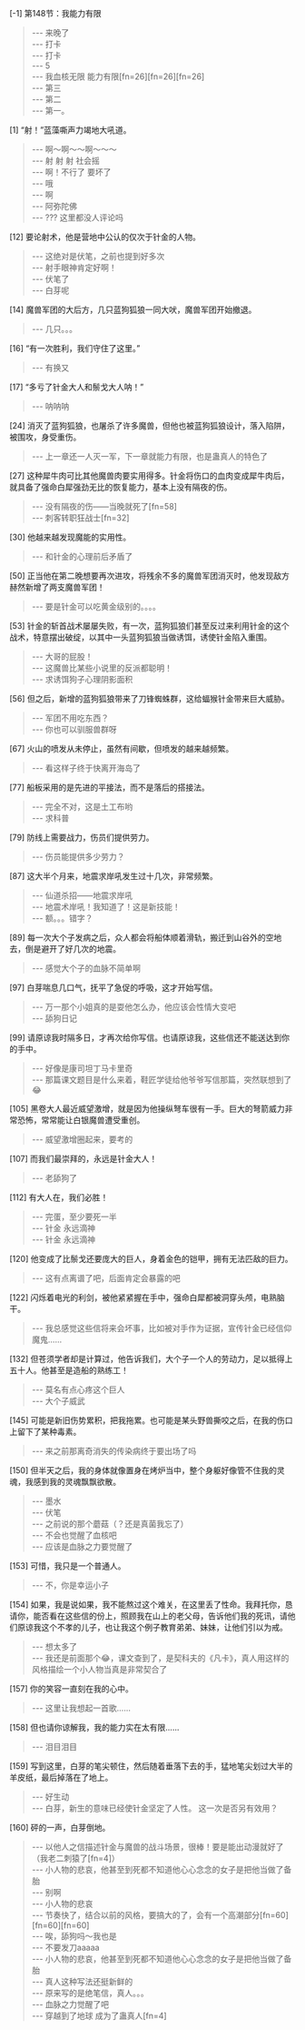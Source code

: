 
[-1] 第148节：我能力有限
>--- 来晚了<br>
>--- 打卡<br>
>--- 打卡<br>
>--- 5<br>
>--- 我血核无限 能力有限[fn=26][fn=26][fn=26]<br>
>--- 第三<br>
>--- 第二<br>
>--- 第一。<br>

[1] “射！”蓝藻嘶声力竭地大吼道。
>--- 啊～啊～～啊～～～<br>
>--- 射 射 射 社会摇<br>
>--- 啊！不行了 要坏了<br>
>--- 哦<br>
>--- 啊<br>
>--- 阿弥陀佛<br>
>--- ??? 这里都没人评论吗<br>

[12] 要论射术，他是营地中公认的仅次于针金的人物。
>--- 这绝对是伏笔，之前也提到好多次<br>
>--- 射手眼神肯定好啊！<br>
>--- 伏笔了<br>
>--- 白芽呢<br>

[14] 魔兽军团的大后方，几只蓝狗狐狼一同大吠，魔兽军团开始撤退。
>--- 几只。。。<br>

[16] “有一次胜利，我们守住了这里。”
>--- 有换又<br>

[17] “多亏了针金大人和鬃戈大人呐！”
>--- 呐呐呐<br>

[24] 消灭了蓝狗狐狼，也屠杀了许多魔兽，但他也被蓝狗狐狼设计，落入陷阱，被围攻，身受重伤。
>--- 上一章还一人灭一军，下一章就能力有限，也是蛊真人的特色了<br>

[27] 这种犀牛肉可比其他魔兽肉要实用得多。针金将伤口的血肉变成犀牛肉后，就具备了强命白犀强劲无比的恢复能力，基本上没有隔夜的伤。
>--- 没有隔夜的伤——当晚就死了[fn=58]<br>
>--- 刺客转职狂战士[fn=32]<br>

[30] 他越来越发现魔能的实用性。
>--- 和针金的心理前后矛盾了<br>

[50] 正当他在第二晚想要再次进攻，将残余不多的魔兽军团消灭时，他发现敌方赫然新增了两支魔兽军团！
>--- 要是针金可以吃黄金级别的。。。。<br>

[53] 针金的斩首战术屡屡失败，有一次，蓝狗狐狼们甚至反过来利用针金的这个战术，特意摆出破绽，以其中一头蓝狗狐狼当做诱饵，诱使针金陷入重围。
>--- 大哥的屁股！<br>
>--- 这魔兽比某些小说里的反派都聪明！<br>
>--- 求诱饵狗子心理阴影面积<br>

[56] 但之后，新增的蓝狗狐狼带来了刀锋蜘蛛群，这给蝠猴针金带来巨大威胁。
>--- 军团不用吃东西？<br>
>--- 你也可以驯服兽群呀<br>

[67] 火山的喷发从未停止，虽然有间歇，但喷发的越来越频繁。
>--- 看这样子终于快离开海岛了<br>

[77] 船板采用的是先进的平接法，而不是落后的搭接法。
>--- 完全不对，这是土工布哟<br>
>--- 求科普<br>

[79] 防线上需要战力，伤员们提供劳力。
>--- 伤员能提供多少劳力？<br>

[87] 这大半个月来，地震求岸吼发生过十几次，非常频繁。
>--- 仙道杀招——地震求岸吼<br>
>--- 地震术岸吼！我知道了！这是新技能！<br>
>--- 额。。。错字？<br>

[89] 每一次大个子发病之后，众人都会将船体顺着滑轨，搬迁到山谷外的空地去，倒是避开了好几次的地震。
>--- 感觉大个子的血脉不简单啊<br>

[97] 白芽喘息几口气，抚平了急促的呼吸，这才开始写信。
>--- 万一那个小姐真的是耍他怎么办，他应该会性情大变吧<br>
>--- 舔狗日记<br>

[99] 请原谅我时隔多日，才再次给你写信。也请原谅我，这些信还不能送达到你的手中。
>--- 好像是康司坦丁马卡里奇<br>
>--- 那篇课文题目是什么来着，鞋匠学徒给他爷爷写信那篇，突然联想到了😂<br>

[105] 黑卷大人最近威望激增，就是因为他操纵弩车很有一手。巨大的弩箭威力非常恐怖，常常能让白银魔兽遭受重创。
>--- 威望激增圈起来，要考的<br>

[107] 而我们最崇拜的，永远是针金大人！
>--- 老舔狗了<br>

[112] 有大人在，我们必胜！
>--- 完蛋，至少要死一半<br>
>--- 针金 永远滴神<br>
>--- 针金 永远滴神<br>

[120] 他变成了比鬃戈还要庞大的巨人，身着金色的铠甲，拥有无法匹敌的巨力。
>--- 这有点离谱了吧，后面肯定会暴露的吧<br>

[122] 闪烁着电光的利剑，被他紧紧握在手中，强命白犀都被洞穿头颅，电熟脑干。
>--- 我总感觉这些信将来会坏事，比如被对手作为证据，宣传针金已经信仰魔鬼……<br>

[132] 但苍须学者却是计算过，他告诉我们，大个子一个人的劳动力，足以抵得上五十人。他甚至是造船的熟练工！
>--- 莫名有点心疼这个巨人<br>
>--- 大个子威武<br>

[145] 可能是新旧伤势累积，把我拖累。也可能是某头野兽撕咬之后，在我的伤口上留下了某种毒素。
>--- 来之前那离奇消失的传染病终于要出场了吗<br>

[150] 但半天之后，我的身体就像置身在烤炉当中，整个身躯好像管不住我的灵魂，我感到我的灵魂飘飘欲散。
>--- 墨水<br>
>--- 伏笔<br>
>--- 之前说的那个蘑菇（？还是真菌我忘了）<br>
>--- 不会也觉醒了血核吧<br>
>--- 应该是血脉之力要觉醒了<br>

[153] 可惜，我只是一个普通人。
>--- 不，你是幸运小子<br>

[154] 如果，我是说如果，我不能熬过这个难关，在这里丢了性命。我拜托你，恳请你，能否看在这些信的份上，照顾我在山上的老父母，告诉他们我的死讯，请他们原谅我这个不孝的儿子，也让我这个例子教育弟弟、妹妹，让他们引以为戒。
>--- 想太多了<br>
>--- 我还是前面那个😂，课文查到了，是契科夫的《凡卡》，真人用这样的风格描绘一个小人物当真是非常契合了<br>

[157] 你的笑容一直刻在我的心中。
>--- 这里让我想起一首歌……<br>

[158] 但也请你谅解我，我的能力实在太有限……
>--- 泪目泪目<br>

[159] 写到这里，白芽的笔尖顿住，然后随着垂落下去的手，猛地笔尖划过大半的羊皮纸，最后掉落在了地上。
>--- 好生动<br>
>--- 白芽，新生的意味已经使针金坚定了人性。
这一次是否另有效用？<br>

[160] 砰的一声，白芽倒地。
>--- 以他人之信描述针金与魔兽的战斗场景，很棒！要是能出动漫就好了
（我老二刺猿了[fn=4]）<br>
>--- 小人物的悲哀，他甚至到死都不知道他心心念念的女子是把他当做了备胎<br>
>--- 别啊<br>
>--- 小人物的悲哀<br>
>--- 节奏快了，结合以前的风格，要搞大的了，会有一个高潮部分[fn=60][fn=60][fn=60]<br>
>--- 唉，舔狗吗～我也是<br>
>--- 不要发刀aaaaa<br>
>--- 小人物的悲哀，他甚至到死都不知道他心心念念的女子是把他当做了备胎<br>
>--- 真人这种写法还挺新鲜的<br>
>--- 原来写的是绝笔信，真人。。。<br>
>--- 血脉之力觉醒了吧<br>
>--- 穿越到了地球 成为了蛊真人[fn=4]<br>
